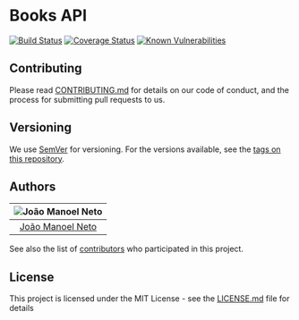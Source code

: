 # Books API
[![Build Status](https://travis-ci.org/joaaomanooel/fuzzy-octo.svg?branch=master)](https://travis-ci.org/joaaomanooel/fuzzy-octo) [![Coverage Status](https://coveralls.io/repos/github/joaaomanooel/fuzzy-octo/badge.svg)](https://coveralls.io/github/joaaomanooel/fuzzy-octo) [![Known Vulnerabilities](https://snyk.io/test/github//joaaomanooel/fuzzy-octo/badge.svg)](https://snyk.io/test/github//joaaomanooel/fuzzy-octo)

## Contributing

Please read [CONTRIBUTING.md](https://gist.github.com/PurpleBooth/b24679402957c63ec426) for details on our code of conduct, and the process for submitting pull requests to us.

## Versioning

We use [SemVer](http://semver.org/) for versioning. For the versions available, see the [tags on this repository](https://github.com/joaaomanooel/fuzzy-octo/tags).

## Authors

| ![João Manoel Neto](https://avatars2.githubusercontent.com/u/17843076?v=3&s=150)|
|:---------------------:|
|  [João Manoel Neto](https://github.com/joaaomanooel/)   |

See also the list of [contributors](https://github.com/joaaomanooel/fuzzy-octo/contributors) who participated in this project.

## License

This project is licensed under the MIT License - see the [LICENSE.md](LICENSE.md) file for details

